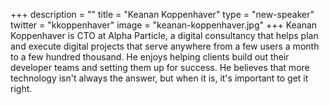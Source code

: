 +++
description = ""
title = "Keanan Koppenhaver"
type = "new-speaker"
twitter = "kkoppenhaver"
image = "keanan-koppenhaver.jpg"
+++
Keanan Koppenhaver is CTO at Alpha Particle, a digital consultancy that helps plan and execute digital projects that serve anywhere from a few users a month to a few hundred thousand. He enjoys helping clients build out their developer teams and setting them up for success. He believes that more technology isn't always the answer, but when it is, it's important to get it right.